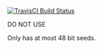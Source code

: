 [![TravisCI Build Status](https://travis-ci.org/thomasuster/uuid.svg?branch=master)](https://travis-ci.org/thomasuster/uuid)

DO NOT USE

Only has at most 48 bit seeds.